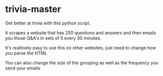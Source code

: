 # trivia-master

Get better at trivia with this python script.

It scrapes a website that has 250 questions and answers and then emails you those Q&A's in sets of 5 every 30 minutes.

It's realtively easy to use this on other websites, just need to change how you parse the HTML

You can also change the size of the grouping as well as the frequency you send your emails
